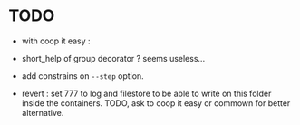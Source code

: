 # TODO

* with coop it easy :
- short_help of group decorator ? seems useless...

* add constrains on ``--step`` option.


* revert : set 777 to log and filestore to be able to write on this folder
  inside the containers. TODO, ask to coop it easy or commown for better alternative.
